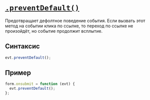 # [`.preventDefault()`](../index.md)

Предотвращает дефолтное поведение события. Если вызвать этот метод на событии клика по ссылке, то переход по ссылке не произойдёт, но событие продолжит всплытие.

## Синтаксис

```js
evt.preventDefault();
```

## Пример

```js
form.onsubmit = function (evt) {
  evt.preventDefault();
};
```
